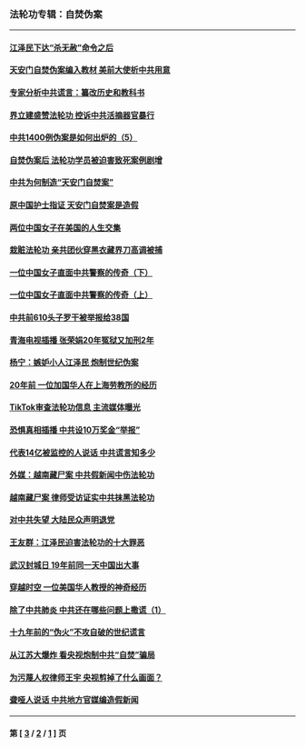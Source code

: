 ### 法轮功专辑：自焚伪案
---
#### [江泽民下达“杀无赦”命令之后](../../pages/nf5562/n13878084.md?10020430) 
#### [天安门自焚伪案编入教材 美前大使析中共用意](../../pages/nf5562/n13791932.md?10020430) 
#### [专家分析中共谎言：纂改历史和教科书](../../pages/nf5562/n13781542.md?10020430) 
#### [界立建盛赞法轮功 控诉中共活摘器官暴行](../../pages/nf5562/n13781971.md?10020430) 
#### [中共1400例伪案是如何出炉的（5）](../../pages/nf5562/n13226831.md?10020430) 
#### [自焚伪案后 法轮功学员被迫害致死案例剧增](../../pages/nf5562/n13190600.md?10020430) 
#### [中共为何制造“天安门自焚案”](../../pages/nf5562/n13183270.md?10020430) 
#### [原中国护士指证 天安门自焚案是造假](../../pages/nf5562/n13172289.md?10020430) 
#### [两位中国女子在美国的人生交集](../../pages/nf5562/n13156138.md?10020430) 
#### [栽赃法轮功 亲共团伙穿黑衣藏界刀高调被捕](../../pages/nf5562/n13073780.md?10020430) 
#### [一位中国女子直面中共警察的传奇（下）](../../pages/nf5562/n12989706.md?10020430) 
#### [一位中国女子直面中共警察的传奇（上）](../../pages/nf5562/n12985072.md?10020430) 
#### [中共前610头子罗干被举报给38国](../../pages/nf5562/n12975419.md?10020430) 
#### [青海电视插播 张荣娟20年冤狱又加刑2年](../../pages/nf5562/n12738166.md?10020430) 
#### [杨宁：嫉妒小人江泽民 炮制世纪伪案](../../pages/nf5562/n12724108.md?10020430) 
#### [20年前 一位加国华人在上海劳教所的经历](../../pages/nf5562/n12707932.md?10020430) 
#### [TikTok审查法轮功信息 主流媒体曝光](../../pages/nf5562/n12362336.md?10020430) 
#### [恐惧真相插播 中共设10万奖金“举报”](../../pages/nf5562/n12306396.md?10020430) 
#### [代表14亿被监控的人说话 中共谎言知多少](../../pages/nf5562/n12297484.md?10020430) 
#### [外媒：越南藏尸案 中共假新闻中伤法轮功](../../pages/nf5562/n12264411.md?10020430) 
#### [越南藏尸案 律师受访证实中共抹黑法轮功](../../pages/nf5562/n12261878.md?10020430) 
#### [对中共失望 大陆民众声明退党](../../pages/nf5562/n12187315.md?10020430) 
#### [王友群：江泽民迫害法轮功的十大罪恶](../../pages/nf5562/n12169074.md?10020430) 
#### [武汉封城日 19年前同一天中国出大事](../../pages/nf5562/n12150901.md?10020430) 
#### [穿越时空  一位美国华人教授的神奇经历](../../pages/nf5562/n12097460.md?10020430) 
#### [除了中共肺炎 中共还在哪些问题上撒谎（1）](../../pages/nf5562/n11955770.md?10020430) 
#### [十九年前的“伪火”不攻自破的世纪谎言](../../pages/nf5562/n11813238.md?10020430) 
#### [从江苏大爆炸 看央视炮制中共“自焚”骗局](../../pages/nf5562/n11140275.md?10020430) 
#### [为污蔑人权律师王宇 央视剪掉了什么画面？](../../pages/nf5562/n11130142.md?10020430) 
#### [聋哑人说话 中共地方官媒编造假新闻](../../pages/nf5562/n11006067.md?10020430) 

---
#### 第 [ [3](./3.md?10020430) / [2](./2.md?10020430) / [1](./1.md?10020430) ] 页
